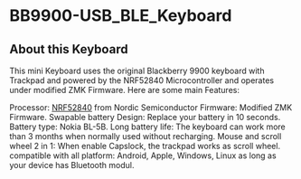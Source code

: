 # BB9900-USB_BLE_Keyboard
## About this Keyboard

This mini Keyboard uses the original Blackberry 9900 keyboard with Trackpad and powered by the NRF52840 Microcontroller and operates under modified ZMK Firmware. Here are some main Features:

Processor: [NRF52840](https://www.nordicsemi.com/products/nrf52840) from Nordic Semiconductor
Firmware: Modified ZMK Firmware.
Swapable battery Design: Replace your battery in 10 seconds.
Battery type: Nokia BL-5B.
Long battery life: The keyboard can work more than 3 months when normally used without recharging.
Mouse and scroll wheel 2 in 1: When enable Capslock, the trackpad works as scroll wheel.
compatible with all platform: Android, Apple, Windows, Linux as long as your device has Bluetooth modul.



